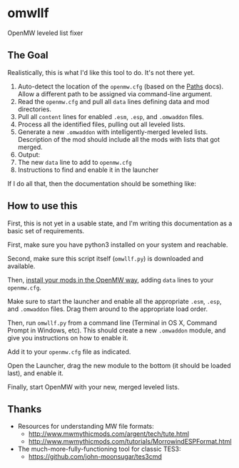 # omwllf
OpenMW leveled list fixer

## The Goal

Realistically, this is what I'd like this tool to do. It's not there yet.

1. Auto-detect the location of the `openmw.cfg` (based on the [Paths](https://wiki.openmw.org/index.php?title=Paths) docs). Allow a different path to be assigned via command-line argument.
1. Read the `openmw.cfg` and pull all `data` lines defining data and mod directories.
1. Pull all `content` lines for enabled `.esm`, `.esp`, and `.omwaddon` files.
1. Process all the identified files, pulling out all leveled lists.
1. Generate a new `.omwaddon` with intelligently-merged leveled lists. Description of the mod should include all the mods with lists that got merged.
1. Output:
  1. The new `data` line to add to `openmw.cfg`
  1. Instructions to find and enable it in the launcher


If I do all that, then the documentation should be something like:

## How to use this

First, this is not yet in a usable state, and I'm writing this documentation as a basic set of requirements.

First, make sure you have python3 installed on your system and reachable.

Second, make sure this script itself (`omwllf.py`) is downloaded and available.

Then, [install your mods in the OpenMW way](https://wiki.openmw.org/index.php?title=Mod_installation), adding `data` lines to your `openmw.cfg`.

Make sure to start the launcher and enable all the appropriate `.esm`, `.esp`, and `.omwaddon` files. Drag them around to the appropriate load order.

Then, run `omwllf.py` from a command line (Terminal in OS X, Command Prompt in Windows, etc). This should create a new `.omwaddon` module, and give you instructions on how to enable it.

Add it to your `openmw.cfg` file as indicated.

Open the Launcher, drag the new module to the bottom (it should be loaded last), and enable it.

Finally, start OpenMW with your new, merged leveled lists.

## Thanks

  * Resources for understanding MW file formats:
    * http://www.mwmythicmods.com/argent/tech/tute.html
    * http://www.mwmythicmods.com/tutorials/MorrowindESPFormat.html
  * The much-more-fully-functioning tool for classic TES3:
    * https://github.com/john-moonsugar/tes3cmd

